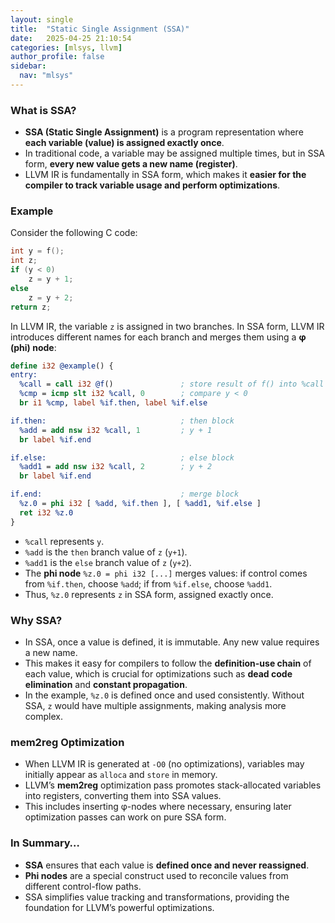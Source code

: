 ```yaml
---
layout: single
title:  "Static Single Assignment (SSA)"
date:   2025-04-25 21:10:54 
categories: [mlsys, llvm]
author_profile: false
sidebar:
  nav: "mlsys"
---
```


### What is SSA?

- **SSA (Static Single Assignment)** is a program representation where **each variable (value) is assigned exactly once**.  
- In traditional code, a variable may be assigned multiple times, but in SSA form, **every new value gets a new name (register)**.  
- LLVM IR is fundamentally in SSA form, which makes it **easier for the compiler to track variable usage and perform optimizations**.  

### Example

Consider the following C code:

```c
int y = f();
int z;
if (y < 0)
    z = y + 1;
else
    z = y + 2;
return z;
```

In LLVM IR, the variable `z` is assigned in two branches. In SSA form, LLVM IR introduces different names for each branch and merges them using a **φ (phi) node**:

```llvm
define i32 @example() {
entry:
  %call = call i32 @f()               ; store result of f() into %call (y)
  %cmp = icmp slt i32 %call, 0        ; compare y < 0
  br i1 %cmp, label %if.then, label %if.else

if.then:                              ; then block
  %add = add nsw i32 %call, 1         ; y + 1
  br label %if.end

if.else:                              ; else block
  %add1 = add nsw i32 %call, 2        ; y + 2
  br label %if.end

if.end:                               ; merge block
  %z.0 = phi i32 [ %add, %if.then ], [ %add1, %if.else ]
  ret i32 %z.0
}
```

- `%call` represents `y`.  
- `%add` is the `then` branch value of `z` (`y+1`).  
- `%add1` is the `else` branch value of `z` (`y+2`).  
- The **phi node** `%z.0 = phi i32 [...]` merges values: if control comes from `%if.then`, choose `%add`; if from `%if.else`, choose `%add1`.  
- Thus, `%z.0` represents `z` in SSA form, assigned exactly once.  

### Why SSA?

- In SSA, once a value is defined, it is immutable. Any new value requires a new name.  
- This makes it easy for compilers to follow the **definition-use chain** of each value, which is crucial for optimizations such as **dead code elimination** and **constant propagation**.  
- In the example, `%z.0` is defined once and used consistently. Without SSA, `z` would have multiple assignments, making analysis more complex.  

### mem2reg Optimization

- When LLVM IR is generated at `-O0` (no optimizations), variables may initially appear as `alloca` and `store` in memory.  
- LLVM’s **mem2reg** optimization pass promotes stack-allocated variables into registers, converting them into SSA values.  
- This includes inserting φ-nodes where necessary, ensuring later optimization passes can work on pure SSA form.  

### In Summary…

- **SSA** ensures that each value is **defined once and never reassigned**.  
- **Phi nodes** are a special construct used to reconcile values from different control-flow paths.  
- SSA simplifies value tracking and transformations, providing the foundation for LLVM’s powerful optimizations.  
